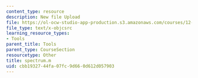```yaml
---
content_type: resource
description: New file Upload
file: https://ol-ocw-studio-app-production.s3.amazonaws.com/courses/12-811-tropical-meteorology-spring-2011/cbb1932744fa07fc9d660d612d057903_spectrum.m
file_type: text/x-objcsrc
learning_resource_types:
- Tools
parent_title: Tools
parent_type: CourseSection
resourcetype: Other
title: spectrum.m
uid: cbb19327-44fa-07fc-9d66-0d612d057903
---
```

